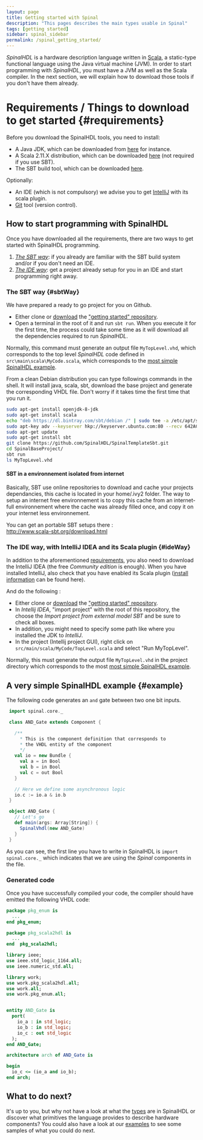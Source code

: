 ```yaml
---
layout: page
title: Getting started with Spinal
description: "This pages describes the main types usable in Spinal"
tags: [getting started]
sidebar: spinal_sidebar
permalink: /spinal_getting_started/
---
```


*SpinalHDL* is a hardware description language written in [Scala](http://scala-lang.org/), a static-type functional language using the Java virtual machine (JVM). In order to start programming with *SpinalHDL*, you must have a JVM as well as the Scala compiler. In the next section, we will explain how to download those tools if you don't have them already.

# Requirements / Things to download to get started {#requirements}
Before you download the SpinalHDL tools, you need to install:

- A Java JDK, which can be downloaded from [here](http://www.oracle.com/technetwork/java/javase/downloads/jdk8-downloads-2133151.html) for instance.
- A Scala 2.11.X distribution, which can be downloaded [here](http://scala-lang.org/download/) (not required if you use SBT).
- The SBT build tool, which can be downloaded [here](http://www.scala-sbt.org/download.html).

Optionally:

- An IDE (which is not compulsory) we advise you to get [IntelliJ](https://www.jetbrains.com/idea/) with its scala plugin.
- [Git](https://git-scm.com/) tool (version control).

## How to start programming with SpinalHDL
Once you have downloaded all the requirements, there are two ways to get started with SpinalHDL programming.

1. [*The SBT way*](#sbtWay): if you already are familiar with the SBT build system and/or if you don't need an IDE.
1. [*The IDE way*](#ideWay): get a project already setup for you in an IDE and start programming right away.

### The SBT way {#sbtWay}
We have prepared a ready to go project for you on Github.

- Either clone or [download](https://github.com/SpinalHDL/SpinalTemplateSbt/archive/master.zip) the ["getting started" repository](https://github.com/SpinalHDL/SpinalTemplateSbt.git).
- Open a terminal in the root of it and run `sbt run`. When you execute it for the first time, the process could take some time as it will download all the dependencies required to run *SpinalHDL*.

Normally, this command must generate an output file `MyTopLevel.vhd`, which corresponds to the top level *SpinalHDL* code defined in `src\main\scala\MyCode.scala`, which corresponds to the [most simple SpinalHDL example](#example).

From a clean Debian distribution you can type followings commands in the shell. It will install java, scala, sbt, download the base project and generate the corresponding VHDL file. Don't worry if it takes time the first time that you run it.

```sh
sudo apt-get install openjdk-8-jdk
sudo apt-get install scala
echo "deb https://dl.bintray.com/sbt/debian /" | sudo tee -a /etc/apt/sources.list.d/sbt.list
sudo apt-key adv --keyserver hkp://keyserver.ubuntu.com:80 --recv 642AC823
sudo apt-get update
sudo apt-get install sbt
git clone https://github.com/SpinalHDL/SpinalTemplateSbt.git
cd SpinalBaseProject/
sbt run
ls MyTopLevel.vhd
```

#### SBT in a environnement isolated from internet
Basically, SBT use online repositories to download and cache your projects dependancies, this cache is located in your home/.ivy2 folder. The way to setup an internet free environnement is to copy this cache from an internet-full environnement where the cache was already filled once, and copy it on your internet less environnement.

You can get an portable SBT setups there : <br>
http://www.scala-sbt.org/download.html

### The IDE way, with IntelliJ IDEA and its Scala plugin {#ideWay}
In addition to the aforementioned [requirements](#requirements), you also need to download the IntelliJ IDEA (the free *Community edition* is enough). When you have installed IntelliJ, also check that you have enabled its Scala plugin ([install information](https://www.jetbrains.com/help/idea/2016.1/enabling-and-disabling-plugins.html?origin=old_help) can be found here).

And do the following :

- Either clone or [download](https://github.com/SpinalHDL/SpinalTemplateSbt/archive/master.zip) the ["getting started" repository](https://github.com/SpinalHDL/SpinalTemplateSbt.git).
- In *Intellij IDEA*, "import project" with the root of this repository, the choose the *Import project from external model SBT* and be sure to check all boxes.
- In addition, you might need to specify some path like where you installed the JDK to *IntelliJ*.
- In the project (Intellij project GUI), right click on `src/main/scala/MyCode/TopLevel.scala` and select "Run MyTopLevel".

Normally, this must generate the output file `MyTopLevel.vhd` in the project directory which corresponds to the most [most simple SpinalHDL example](#example).

## A very simple SpinalHDL example {#example}
The following code generates an `and` gate between two one bit inputs.

```scala
 import spinal.core._

 class AND_Gate extends Component {

   /**
     * This is the component definition that corresponds to
     * the VHDL entity of the component
     */
   val io = new Bundle {
     val a = in Bool
     val b = in Bool
     val c = out Bool
   }

   // Here we define some asynchronous logic
   io.c := io.a & io.b
 }

 object AND_Gate {
   // Let's go
   def main(args: Array[String]) {
     SpinalVhdl(new AND_Gate)
   }
 }
```

As you can see, the first line you have to write in SpinalHDL is `import spinal.core._` which indicates that we are using the *Spinal* components in the file.

### Generated code
Once you have successfully compiled your code, the compiler should have emitted the following VHDL code:

```vhdl
package pkg_enum is
  ...
end pkg_enum;

package pkg_scala2hdl is
  ...
end  pkg_scala2hdl;

library ieee;
use ieee.std_logic_1164.all;
use ieee.numeric_std.all;

library work;
use work.pkg_scala2hdl.all;
use work.all;
use work.pkg_enum.all;


entity AND_Gate is
  port(
    io_a : in std_logic;
    io_b : in std_logic;
    io_c : out std_logic
  );
end AND_Gate;

architecture arch of AND_Gate is

begin
  io_c <= (io_a and io_b);
end arch;
```


## What to do next?

It's up to you, but why not have a look at what the [types](/SpinalDoc/spinal/core/types/TypeIntroduction) are in SpinalHDL or discover what primitives the language provides to describe hardware components? You could also have a look at our [examples](/SpinalDoc/spinal/examples/introduction/) to see some samples of what you could do next.

